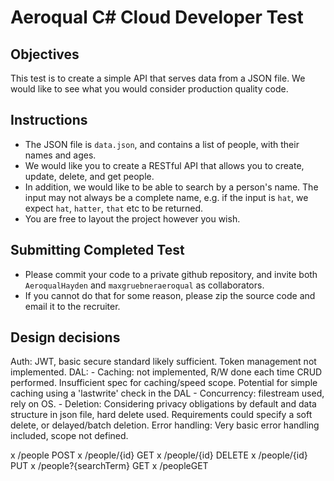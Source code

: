 # Aeroqual C# Cloud Developer Test

## Objectives
This test is to create a simple API that serves data from a JSON file. We would like to see what you would consider production quality code.

## Instructions
- The JSON file is `data.json`, and contains a list of people, with their names and ages.
- We would like you to create a RESTful API that allows you to create, update, delete, and get people.
- In addition, we would like to be able to search by a person's name. The input may not always be a complete name, e.g. if the input is `hat`, we expect `hat`, `hatter`, `that` etc to be returned.
- You are free to layout the project however you wish. 

## Submitting Completed Test
- Please commit your code to a private github repository, and invite both `AeroqualHayden` and `maxgruebneraeroqual` as collaborators.
- If you cannot do that for some reason, please zip the source code and email it to the recruiter.

## Design decisions

Auth: 
	JWT, basic secure standard likely sufficient. Token management not implemented.
DAL:
	- Caching: not implemented, R/W done each time CRUD performed. Insufficient spec for caching/speed scope. Potential for simple caching using a 'lastwrite' check in the DAL
	- Concurrency: filestream used, rely on OS.
	- Deletion: Considering privacy obligations by default and data structure in json file, hard delete used. Requirements could specify a soft delete, or delayed/batch deletion.
Error handling:
	Very basic error handling included, scope not defined.


x /people POST 
x /people/{id} GET
x /people/{id} DELETE
x /people/{id} PUT 
x /people?{searchTerm} GET 
x /peopleGET
